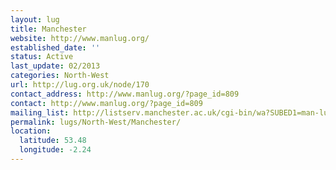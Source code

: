 ```yaml
---
layout: lug
title: Manchester
website: http://www.manlug.org/
established_date: ''
status: Active
last_update: 02/2013
categories: North-West
url: http://lug.org.uk/node/170
contact_address: http://www.manlug.org/?page_id=809
contact: http://www.manlug.org/?page_id=809
mailing_list: http://listserv.manchester.ac.uk/cgi-bin/wa?SUBED1=man-lug&amp;A=1
permalink: lugs/North-West/Manchester/
location:
  latitude: 53.48
  longitude: -2.24
---
```

